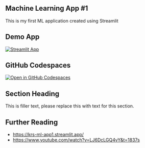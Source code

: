 ## Machine Learning App #1 

This is my first ML application created using Streamlit

## Demo App

[![Streamlit App](https://static.streamlit.io/badges/streamlit_badge_black_white.svg)](https://krs-machinelearningapp1.streamlit.app/)

## GitHub Codespaces

[![Open in GitHub Codespaces](https://github.com/codespaces/badge.svg)](https://codespaces.new/streamlit/app-starter-kit?quickstart=1)

## Section Heading

This is filler text, please replace this with text for this section.

## Further Reading

- https://krs-ml-app1.streamlit.app/
- https://www.youtube.com/watch?v=LJ6DcLGQ4vY&t=1837s
